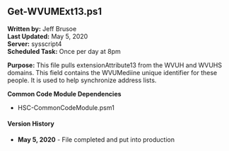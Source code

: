 ## Get-WVUMExt13.ps1

**Written by:** Jeff Brusoe<br>
**Last Updated:** May 5, 2020<br>
**Server:** sysscript4<br>
**Scheduled Task:** Once per day at 8pm<br>

**Purpose:** This file pulls extensionAttribute13 from the WVUH and WVUHS domains. This field contains the WVUMediine unique identifier for these people. It is used to help synchronize address lists.

**Common Code Module Dependencies**<br>
* HSC-CommonCodeModule.psm1

#### Version History
* **May 5, 2020** - File completed and put into production
